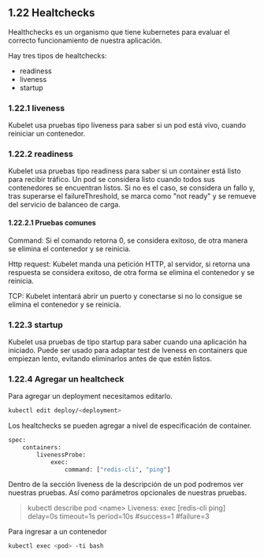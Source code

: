 ## 1.22 Healtchecks

Healthchecks es un organismo que tiene kubernetes para evaluar el correcto
funcionamiento de nuestra aplicación.

Hay tres tipos de healtchecks:

-   readiness
-   liveness
-   startup

### 1.22.1 liveness

Kubelet usa pruebas tipo liveness para saber si un pod está vivo, cuando
reiniciar un contenedor.

### 1.22.2 readiness

Kubelet usa pruebas tipo readiness para saber si un container está listo para
recibir tráfico. Un pod se considera listo cuando todos sus contenedores se
encuentran listos. Si no es el caso, se considera un fallo y, tras superarse el
failureThreshold, se marca como "not ready" y se remueve del servicio de
balanceo de carga.

#### 1.22.2.1 Pruebas comunes

Command: Si el comando retorna 0, se considera exitoso, de otra manera se
elimina el contenedor y se reinicia.

Http request: Kubelet manda una petición HTTP, al servidor, si retorna una
respuesta se considera exitoso, de otra forma se elimina el contenedor y se
reinicia.

TCP: Kubelet intentará abrir un puerto y conectarse si no lo consigue se elimina
el contenedor y se reinicia.

### 1.22.3 startup

Kubelet usa pruebas de tipo startup para saber cuando una aplicación ha
iniciado. Puede ser usado para adaptar test de lveness en containers que
empiezan lento, evitando eliminarlos antes de que estén listos.

### 1.22.4 Agregar un healtcheck

Para agregar un deployment necesitamos editarlo.

```bash
kubectl edit deploy/<deployment>
```

Los healtchecks se pueden agregar a nivel de especificación de container.

```bash
spec:
    containers:
        livenessProbe:
            exec:
                command: ["redis-cli", "ping"]
```

Dentro de la sección liveness de la descripción de un pod podremos ver nuestras
pruebas. Así como parámetros opcionales de nuestras pruebas.

> kubectl describe pod \<name\> Liveness: exec \[redis-cli ping\] delay=0s
> timeout=1s period=10s \#success=1 \#failure=3

Para ingresar a un contenedor

```bash
kubectl exec <pod> -ti bash
```


